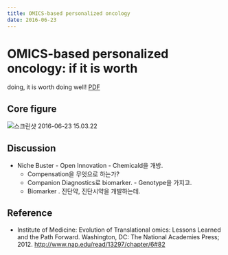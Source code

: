 ```yaml
---
title: OMICS-based personalized oncology
date: 2016-06-23
---
```


# OMICS-based personalized oncology: if it is worth
doing, it is worth doing well!
[PDF](http://bmcmedicine.biomedcentral.com/track/pdf/10.1186/1741-7015-11-221?site=bmcmedicine.biomedcentral.com)

## Core figure
![스크린샷 2016-06-23 15.03.22](http://i.imgur.com/4ReOXEK.png)

## Discussion
* Niche Buster - Open Innovation - Chemicald을 개방.
  * Compensation을 무엇으로 하는가?
  * Companion Diagnostics로 biomarker. - Genotype을 가지고.
  * Biomarker . 진단약, 진단시약을 개발하는데.

## Reference
* Institute of Medicine: Evolution of Translational omics: Lessons Learned and
the Path Forward. Washington, DC: The National Academies Press; 2012. http://www.nap.edu/read/13297/chapter/6#82
